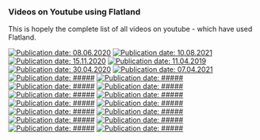 ### Videos on Youtube using Flatland

This is hopely the complete list of all videos on youtube - which have used
Flatland.

[![Publication date: 08.06.2020](
https://img.youtube.com/vi/cvkeWwDQr0A/mqdefault.jpg
"JOIN ME for the NeurIPS 2020 Flatland Multi-Agent RL Challenge!"
)](
https://www.youtube.com/watch?v=cvkeWwDQr0A
)
[![Publication date: 10.08.2021](
https://img.youtube.com/vi/baRffuFM7lE/mqdefault.jpg
"ICAPS 2021 The Flatland Challenge: Multi-Agent Reinforcement Learning on Trains"
)](
https://www.youtube.com/watch?v=baRffuFM7lE
)
[![Publication date: 15.11.2020](
https://img.youtube.com/vi/qpe12tW9iOA/mqdefault.jpg
"Team JBR_HSE presentation (NeurIPS 2020 Flatland Challenge)"
)](
https://www.youtube.com/watch?v=qpe12tW9iOA
)
[![Publication date: 11.04.2019](
https://img.youtube.com/vi/VX9yt5mWzDk/mqdefault.jpg
"Autonomous Traffic Flow Management")](
https://www.youtube.com/watch?v=VX9yt5mWzDk
)
[![Publication date: 30.04.2020](
https://img.youtube.com/vi/rGzXsOC7qXg/mqdefault.jpg
"Flatland Challenge | Challenge Track | Jeremy Watson, Florian Laurent &
Erik Nygren")](
https://www.youtube.com/watch?v=rGzXsOC7qXg
)
[![Publication date: 07.04.2021](
https://img.youtube.com/vi/nbNJ8wjH2nw/mqdefault.jpg
 "Flatland Challenge at NeurIPS 2020 DeepRL Workshop")](
https://www.youtube.com/watch?v=nbNJ8wjH2nw
)
[![Publication date: #####](
https://img.youtube.com/vi/Pw4GBL1UhPA/mqdefault.jpg
)](
https://www.youtube.com/watch?v=Pw4GBL1UhPA&t=317s
)
[![Publication date: #####](
https://img.youtube.com/vi/oJCxvQdK_sY/mqdefault.jpg
)](
https://www.youtube.com/watch?v=oJCxvQdK_sY
)
[![Publication date: #####](
https://img.youtube.com/vi/w75DbrgBQ2c/mqdefault.jpg
)](
https://www.youtube.com/watch?v=w75DbrgBQ2c
)
[![Publication date: #####](
https://img.youtube.com/vi/fXisPnZfzss/mqdefault.jpg
)](
https://www.youtube.com/watch?v=fXisPnZfzss
)
[![Publication date: #####](
https://img.youtube.com/vi/O2-EbInQ5sQ/mqdefault.jpg
)](
https://www.youtube.com/watch?v=O2-EbInQ5sQ
)
[![Publication date: #####](
https://img.youtube.com/vi/NsrCFR4vDxo/mqdefault.jpg
)](
https://www.youtube.com/watch?v=NsrCFR4vDxo
)
[![Publication date: #####](
https://img.youtube.com/vi/IhHrUZtu75w/mqdefault.jpg
)](
https://www.youtube.com/watch?v=IhHrUZtu75w
)
[![Publication date: #####](
https://img.youtube.com/vi/Fu5j7FVzF5c/mqdefault.jpg
)](
https://www.youtube.com/watch?v=Fu5j7FVzF5c&t=265s
)
[![Publication date: #####](
https://img.youtube.com/vi/oQiCDSfwqI8/mqdefault.jpg
)](
https://www.youtube.com/watch?v=oQiCDSfwqI8
)
[![Publication date: #####](
https://img.youtube.com/vi/pNbFDVXkHQ0/mqdefault.jpg
)](
https://www.youtube.com/watch?v=pNbFDVXkHQ0&t=421s
)
[![Publication date: #####](
https://img.youtube.com/vi/wDKbL7CuHpQ/mqdefault.jpg
)](
https://www.youtube.com/watch?v=wDKbL7CuHpQ&t=9s
)
[![Publication date: #####](
https://img.youtube.com/vi/BAubIPTEbtY/mqdefault.jpg
)](
https://www.youtube.com/watch?v=BAubIPTEbtY
)
[![Publication date: #####](
https://img.youtube.com/vi/olQw9bw2KR4/mqdefault.jpg
)](
https://www.youtube.com/watch?v=olQw9bw2KR4
)
[![Publication date: #####](
https://img.youtube.com/vi/H3wRCZf_Mrs/mqdefault.jpg
)](
https://www.youtube.com/watch?v=H3wRCZf_Mrs&t=5461s
)


